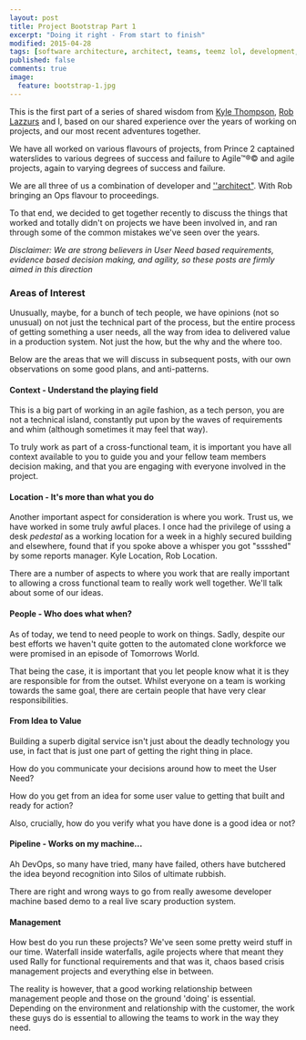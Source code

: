 ```yaml
---
layout: post
title: Project Bootstrap Part 1
excerpt: "Doing it right - From start to finish"
modified: 2015-04-28
tags: [software architecture, architect, teams, teemz lol, development, agile]
published: false
comments: true
image:
  feature: bootstrap-1.jpg
---
```

This is the first part of a series of shared wisdom from [Kyle Thompson](http://kylethompson.co.uk/), [Rob Lazzurs](http://blog.lazzurs.net/) and I, based on our shared experience over the years of working on projects, and our most recent adventures together.

We have all worked on various flavours of projects, from Prince 2 captained waterslides to various degrees of success and failure to Agile™®© and agile projects, again to varying degrees of success and failure.

We are all three of us a combination of developer and [''architect"](http://blog.pengin.pro/architect/). With Rob bringing an Ops flavour to proceedings.

To that end, we decided to get together recently to discuss the things that worked and totally didn't on projects we have been involved in, and ran through some of the common mistakes we've seen over the years.

*Disclaimer: We are strong believers in User Need based requirements, evidence based decision making, and agility, so these posts are firmly aimed in this direction*

### Areas of Interest
Unusually, maybe, for a bunch of tech people, we have opinions (not so unusual) on not just the technical part of the process, but the entire process of getting something a user needs, all the way from idea to delivered value in a production system. Not just the how, but the why and the where too.

Below are the areas that we will discuss in subsequent posts, with our own observations on some good plans, and anti-patterns.

#### Context - Understand the playing field

This is a big part of working in an agile fashion, as a tech person, you are not a technical island, constantly put upon by the waves of requirements and whim (although sometimes it may feel that way). 

To truly work as part of a cross-functional team, it is important you have all context available to you to guide you and your fellow team members decision making, and that you are engaging with everyone involved in the project.

#### Location - It's more than what you do

Another important aspect for consideration is where you work. Trust us, we have worked in some truly awful places. I once had the privilege of using a desk *pedestal* as a working location for a week in a highly secured building and elsewhere, found that if you spoke above a whisper you got "sssshed" by some reports manager.  Kyle Location, Rob Location.

There are a number of aspects to where you work that are really important to allowing a cross functional team to really work well together. We'll talk about some of our ideas.

#### People - Who does what when?

As of today, we tend to need people to work on things. Sadly, despite our best efforts we haven't quite gotten to the automated clone workforce we were promised in an episode of Tomorrows World. 

That being the case, it is important that you let people know what it is they are responsible for from the outset. Whilst everyone on a team is working towards the same goal, there are certain people that have very clear responsibilities.

#### From Idea to Value

Building a superb digital service isn't just about the deadly technology you use, in fact that is just one part of getting the right thing in place.

How do you communicate your decisions around how to meet the User Need?

How do you get from an idea for some user value to getting that built and ready for action? 

Also, crucially, how do you verify what you have done is a good idea or not?

#### Pipeline - Works on my machine...

Ah DevOps, so many have tried, many have failed, others have butchered the idea beyond recognition into Silos of ultimate rubbish. 

There are right and wrong ways to go from really awesome developer machine based demo to a real live scary production system.

#### Management

How best do you run these projects? We've seen some pretty weird stuff in our time. Waterfall inside waterfalls, agile projects where that meant they used Rally for functional requirements and that was it, chaos based crisis management projects and everything else in between.

The reality is however, that a good working relationship between management people and those on the ground 'doing' is essential. Depending on the environment and relationship with the customer, the work these guys do is essential to allowing the teams to work in the way they need.